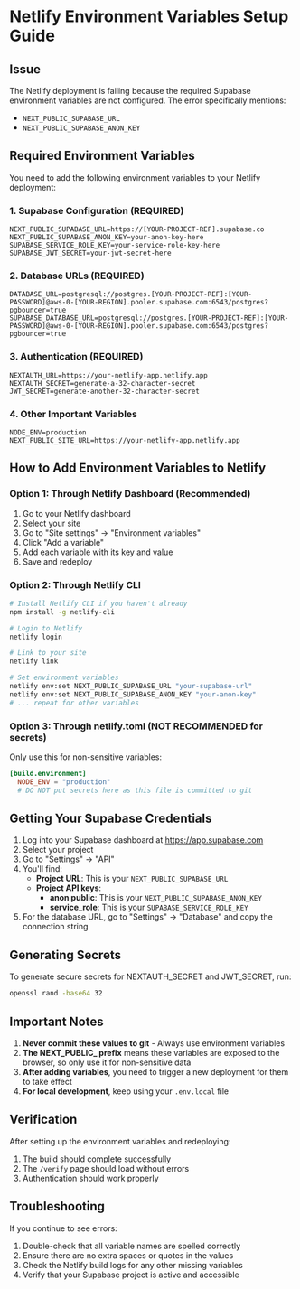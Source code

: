 # Netlify Environment Variables Setup Guide

## Issue
The Netlify deployment is failing because the required Supabase environment variables are not configured. The error specifically mentions:
- `NEXT_PUBLIC_SUPABASE_URL`
- `NEXT_PUBLIC_SUPABASE_ANON_KEY`

## Required Environment Variables

You need to add the following environment variables to your Netlify deployment:

### 1. Supabase Configuration (REQUIRED)
```
NEXT_PUBLIC_SUPABASE_URL=https://[YOUR-PROJECT-REF].supabase.co
NEXT_PUBLIC_SUPABASE_ANON_KEY=your-anon-key-here
SUPABASE_SERVICE_ROLE_KEY=your-service-role-key-here
SUPABASE_JWT_SECRET=your-jwt-secret-here
```

### 2. Database URLs (REQUIRED)
```
DATABASE_URL=postgresql://postgres.[YOUR-PROJECT-REF]:[YOUR-PASSWORD]@aws-0-[YOUR-REGION].pooler.supabase.com:6543/postgres?pgbouncer=true
SUPABASE_DATABASE_URL=postgresql://postgres.[YOUR-PROJECT-REF]:[YOUR-PASSWORD]@aws-0-[YOUR-REGION].pooler.supabase.com:6543/postgres?pgbouncer=true
```

### 3. Authentication (REQUIRED)
```
NEXTAUTH_URL=https://your-netlify-app.netlify.app
NEXTAUTH_SECRET=generate-a-32-character-secret
JWT_SECRET=generate-another-32-character-secret
```

### 4. Other Important Variables
```
NODE_ENV=production
NEXT_PUBLIC_SITE_URL=https://your-netlify-app.netlify.app
```

## How to Add Environment Variables to Netlify

### Option 1: Through Netlify Dashboard (Recommended)
1. Go to your Netlify dashboard
2. Select your site
3. Go to "Site settings" → "Environment variables"
4. Click "Add a variable"
5. Add each variable with its key and value
6. Save and redeploy

### Option 2: Through Netlify CLI
```bash
# Install Netlify CLI if you haven't already
npm install -g netlify-cli

# Login to Netlify
netlify login

# Link to your site
netlify link

# Set environment variables
netlify env:set NEXT_PUBLIC_SUPABASE_URL "your-supabase-url"
netlify env:set NEXT_PUBLIC_SUPABASE_ANON_KEY "your-anon-key"
# ... repeat for other variables
```

### Option 3: Through netlify.toml (NOT RECOMMENDED for secrets)
Only use this for non-sensitive variables:
```toml
[build.environment]
  NODE_ENV = "production"
  # DO NOT put secrets here as this file is committed to git
```

## Getting Your Supabase Credentials

1. Log into your Supabase dashboard at https://app.supabase.com
2. Select your project
3. Go to "Settings" → "API"
4. You'll find:
   - **Project URL**: This is your `NEXT_PUBLIC_SUPABASE_URL`
   - **Project API keys**:
     - **anon public**: This is your `NEXT_PUBLIC_SUPABASE_ANON_KEY`
     - **service_role**: This is your `SUPABASE_SERVICE_ROLE_KEY`
5. For the database URL, go to "Settings" → "Database" and copy the connection string

## Generating Secrets

To generate secure secrets for NEXTAUTH_SECRET and JWT_SECRET, run:
```bash
openssl rand -base64 32
```

## Important Notes

1. **Never commit these values to git** - Always use environment variables
2. **The NEXT_PUBLIC_ prefix** means these variables are exposed to the browser, so only use it for non-sensitive data
3. **After adding variables**, you need to trigger a new deployment for them to take effect
4. **For local development**, keep using your `.env.local` file

## Verification

After setting up the environment variables and redeploying:
1. The build should complete successfully
2. The `/verify` page should load without errors
3. Authentication should work properly

## Troubleshooting

If you continue to see errors:
1. Double-check that all variable names are spelled correctly
2. Ensure there are no extra spaces or quotes in the values
3. Check the Netlify build logs for any other missing variables
4. Verify that your Supabase project is active and accessible
